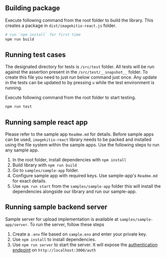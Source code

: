 ## Building package

Execute following command from the root folder to build the library. This creates a package in `dist/imagekitio-react.js` folder.
```sh
# run `npm install` for first time
npm run build
```

## Running test cases

The designated directory for tests is `/src/test` folder. All tests will be run against the assertion present in the `/src/test/__snapshot__` folder. To create this file you need to just run below command just once. Any update in the tests can be updated to by pressing `u` while the test environment is running.

Execute following command from the root folder to start testing.
```sh
npm run test
```

## Running sample react app

Please refer to the sample app `Readme.md` for details.
Before sample apps can be used, `imagekitio-react` library needs to be packed and installed using the file system within the sample apps. Use the following steps to run any sample app.

1. In the root folder, install dependencies with `npm install`
2. Build library with `npm run build`
4. Go to `samples/sample-app` folder.
6. Configure sample app with required keys. Use sample-app's `Readme.md` for exact details.
7. Use `npm run start` from the `samples/sample-app` folder this will install the dependencies alongside our library and run our sample-app.

## Running sample backend server

Sample server for upload implementation is available at `samples/sample-app/server`. To run the server, follow these steps

1. Create a `.env` file based on `sample.env` and enter your private key.
2. Use `npm install` to install dependencies. 
3. Use `npm run server` to start the server. It will expose the [authentication endpoint](https://docs.imagekit.io/api-reference/upload-file-api/client-side-file-upload#how-to-implement-authenticationendpoint-endpoint) on `http://localhost:3000/auth`
